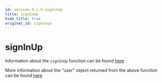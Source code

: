 ```yaml
---
id: version-4.1.X-signinup
title: signInUp
hide_title: true
original_id: signinup
---
```


# signInUp

Information about the `signInUp` function can be found [here](../thirdparty/signinup)

<div class="specialNote" style="margin-bottom: 40px">
More information about the "user" object returned from the above function can be found  <a href="https://github.com/supertokens/core-driver-interface/wiki#third-party-email-password-user" rel="noopener noreferrer" target="_blank" >here</a><br/>
</div>
